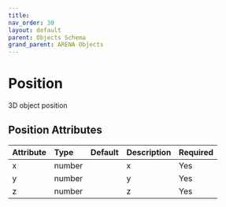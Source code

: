 ```yaml
---
title: 
nav_order: 30
layout: default
parent: Objects Schema
grand_parent: ARENA Objects
---
```



Position
========


3D object position

Position Attributes
--------------------

|Attribute|Type|Default|Description|Required|
| :--- | :--- | :--- | :--- | :--- |
|x|number||x|Yes|
|y|number||y|Yes|
|z|number||z|Yes|
